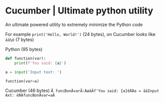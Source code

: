 # Cucumber | Ultimate python utility
An ultimate powered utility to extremely minimize the Python code

For example ```print('Hello, World!')``` (24 bytes), on Cucumber looks like ```āä¼ë``` (7 bytes)

Python (95 bytes)
```python
def function(var):
    print(f'You said: {a}')

a = input('Input text: ')

function(var=a)
```

Cucumber (46 bytes)
```Å funcΒonÂvarÃ:ΆøāÂf'You said: {a}ëΆΆa = āäInput Αxt: ëΆΆfuncΒonÂvar=aÃ```
